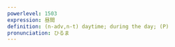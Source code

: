 ```yaml
---
powerlevel: 1503
expression: 昼間
definition: (n-adv,n-t) daytime; during the day; (P)
pronunciation: ひるま
---
```

